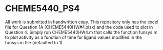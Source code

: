 # CHEME5440_PS4

All work is submitted in handwritten copy. This repository only has the excel file for Question 1A (CHEME5440HW#4.xlsx) and the code used to plot in Question 4. Simply run CHEME5440HW4.m that calls the function funsys.m to plot activity as a function of time for ligand values modified in the funsys.m file (defaulted to 1).
